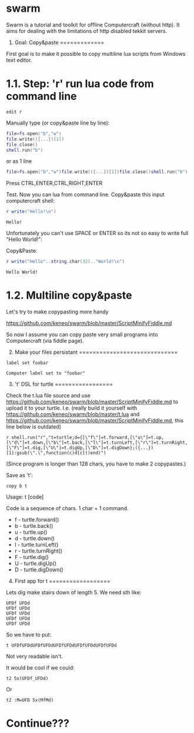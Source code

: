 swarm
=====

Swarm is a tutorial and toolkit for offline Computercraft (without http). 
It aims for dealing with the limitations of http disabled tekkit servers.

1. Goal: Copy&paste
=============

First goal is to make it possible to copy multiline lua scripts from Windows text editor.

1.1. Step: 'r' run lua code from command line
==========

```shell
edit r
```

Manually type (or copy&paste line by line):

```lua
file=fs.open("b","w")
file.write(({...})[1])
file.close()
shell.run("b")
```

or as 1 line

```lua
file=fs.open("b","w")file.write(({...})[1])file.close()shell.run("b")
```

Press CTRL,ENTER,CTRL,RIGHT,ENTER

Test. Now you can lua from command line. Copy&paste this input computercraft shell:

```lua
r write("Hello!\n")
```
```
Hello!
```

Unfortunately you can't use SPACE or ENTER so its not so easy to write full "Hello World!":

Copy&Paste:
```lua
r write("Hello"..string.char(32).."World!\n")
```
```
Hello World!
```

1.2. Multiline copy&paste
=================

Let's try to make copypasting more handy

https://github.com/keneo/swarm/blob/master/ScriptMinifyFiddle.md

So now I assume you can copy paste very small programs into Computercraft (via fiddle page).

2. Make your files persistant
=============================

```
label set foobar
```
```
Computer label set to "foobar"
```

3. 't' DSL for turtle
=================

Check the t.lua file source and use https://github.com/keneo/swarm/blob/master/ScriptMinifyFiddle.md to upload it to your turtle.
I.e. (really build it yourself with https://github.com/keneo/swarm/blob/master/t.lua and https://github.com/keneo/swarm/blob/master/ScriptMinifyFiddle.md, this line below is outdated)
```
r shell.run("r","t=turtle;d={[\"f\"]=t.forward,[\"u\"]=t.up,[\"d\"]=t.down,[\"b\"]=t.back,[\"l\"]=t.turnLeft,[\"r\"]=t.turnRight,[\"F\"]=t.dig,[\"U\"]=t.digUp,[\"D\"]=t.digDown};({...})[1]:gsub(\".\",function(c)d[c]()end)")
```
(Since program is longer than 128 chars, you have to make 2 copypastes.)

Save as 't':
```
copy b t
```



Usage: t [code]

Code is a sequence of chars. 1 char = 1 command.

* f - turtle.forward()
* b - turtle.back()
* u - turtle.up()
* d - turtle.down()
* l - turtle.turnLeft()
* r - turtle.turnRight()
* F - turtle.dig()
* U - turtle.digUp()
* D - turtle.digDown()

4. First app for t
==================

Lets dig make stairs down of length 5. We need sth like:
```
UFDf UFDd
UFDf UFDd
UFDf UFDd
UFDf UFDd
UFDf UFDd
```
So we have to put:
```
t UFDfUFDdUFDfUFDdUFDfUFDdUFDfUFDdUFDfUFDd
```

Not very readable isn't.

It would be cool if we could:

```
t2 5x(UFDf_UFDd)
```

Or

```
t2 :M=UFD 5x(MfMd)
```

Continue???
===============
